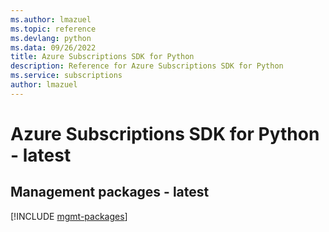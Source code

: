 ```yaml
---
ms.author: lmazuel
ms.topic: reference
ms.devlang: python
ms.data: 09/26/2022
title: Azure Subscriptions SDK for Python
description: Reference for Azure Subscriptions SDK for Python
ms.service: subscriptions
author: lmazuel
---
```

# Azure Subscriptions SDK for Python - latest

## Management packages - latest
[!INCLUDE [mgmt-packages](subscriptions-mgmt-index.md)]